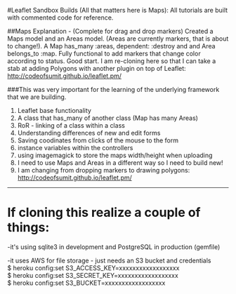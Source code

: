 #Leaflet Sandbox Builds (All that matters here is Maps):
All tutorials are built with commented code for reference.

##Maps Explanation - (Complete for drag and drop markers)
Created a Maps model and an Areas model. (Areas are currently markers, that is about to change!). 
A Map has_many :areas, dependent: :destroy and and Area belongs_to :map. Fully functional to add markers that change color according to status. Good start. 
I am re-cloning here so that I can take a stab at adding Polygons with another plugin on top of Leaflet: http://codeofsumit.github.io/leaflet.pm/ 

###This was very important for the learning of the underlying framework that we are building.
1. Leaflet base functionality
2. A class that has_many of another class (Map has many Areas)
3. RoR - linking of a class within a class
4. Understanding differences of new and edit forms
5. Saving coodinates from clicks of the mouse to the form
6. instance variables within the controllers
7. using imagemagick to store the maps width/height when uploading
8. I need to use Maps and Areas in a different way so I need to build new! 
9. I am changing from dropping markers to drawing polygons: http://codeofsumit.github.io/leaflet.pm/

---
# If cloning this realize a couple of things:

-it's using sqlite3 in development and PostgreSQL in production (gemfile)

-it uses AWS for file storage - just needs an S3 bucket and credentials<br>
$ heroku config:set S3_ACCESS_KEY=xxxxxxxxxxxxxxxxxx<br>
$ heroku config:set S3_SECRET_KEY=xxxxxxxxxxxxxxxxxx<br>
$ heroku config:set S3_BUCKET=xxxxxxxxxxxxxxxxxx
